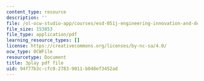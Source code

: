 ```yaml
---
content_type: resource
description: ''
file: /ol-ocw-studio-app/courses/esd-051j-engineering-innovation-and-design-fall-2012/94f77b3ccfc027839011b048ef3452ad_KPWMFrMA52Y.pdf
file_size: 153853
file_type: application/pdf
learning_resource_types: []
license: https://creativecommons.org/licenses/by-nc-sa/4.0/
ocw_type: OCWFile
resourcetype: Document
title: 3play pdf file
uid: 94f77b3c-cfc0-2783-9011-b048ef3452ad
---
```

